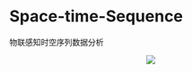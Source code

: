 # Space-time-Sequence
物联感知时空序列数据分析

<div align=center><img src="https://github.com/xchadesi/st_graph_book/blob/master/感知序列分析.png"/></div>
